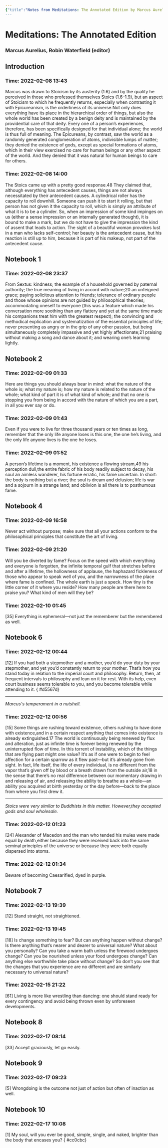 ```yaml
---
{"title":"Notes from Meditations: The Annotated Edition by Marcus Aurelius, Robin Waterfield (editor)","updated":"2023-02-12T21:55:08+06:00","created":"2022-02-17T06:45:03+06:00","latitude":23.78561204,"longitude":89.81143947,"altitude":-58.789,"dg-publish":true,"dg-note-icon":"stone","tags":["philosophy","stoicism","western","reading-note"],"permalink":"/reading/notes-and-highlights/meditations-the-annotated-edition-by-marcus-aurel/","dgPassFrontmatter":true,"noteIcon":"stone"}
---
```


# Meditations: The Annotated Edition
### Marcus Aurelius, Robin Waterfield (editor)

## Introduction


### Time: 2022-02-08 13:43
Marcus was drawn to Stoicism by its austerity (1.6) and by the quality he perceived in those who professed themselves Stoics (1.6–1.9), but an aspect of Stoicism to which he frequently returns, especially when contrasting it with Epicureanism, is the orderliness of its universe.Not only does everything have its place in the hierarchical order of things, but also the whole world has been created by a benign deity and is maintained by the providential care of that deity. Every one of a person’s experiences, therefore, has been specifically designed for that individual alone; the world is thus full of meaning. The Epicureans, by contrast, saw the world as a randomly generated conglomeration of atoms, indivisible lumps of matter; they denied the existence of gods, except as special formations of atoms, which in their view exercised no care for human beings or any other aspect of the world. And they denied that it was natural for human beings to care for others.


### Time: 2022-02-08 14:00
The Stoics came up with a pretty good response.48 They claimed that, although everything has antecedent causes, things are not always necessitated by their antecedent causes. A cylindrical roller has the capacity to roll downhill. Someone can push it to start it rolling, but that person has not given it the capacity to roll, which is simply an attribute of what it is to be a cylinder. So, when an impression of some kind impinges on us (either a sense impression or an internally generated thought), it is bound to make a mark, but we do not have to give the impression the kind of assent that leads to action. The sight of a beautiful woman provokes lust in a man who lacks self-control; her beauty is the antecedent cause, but his reaction is still up to him, because it is part of his makeup, not part of the antecedent cause.


## Notebook 1


### Time: 2022-02-08 23:37
From Sextus: kindness; the example of a household governed by paternal authority; the true meaning of living in accord with nature;20 an unfeigned grace; paying solicitous attention to friends; tolerance of ordinary people and those whose opinions are not guided by philosophical theories; accommodating oneself to everyone (this was a feature which made his conversation more soothing than any flattery and yet at the same time made his companions treat him with the greatest respect); the convincing and methodical explication and systematization of the essential principles of life; never presenting as angry or in the grip of any other passion, but being simultaneously completely impassive and yet highly affectionate;21 praising without making a song and dance about it; and wearing one’s learning lightly.


## Notebook 2


### Time: 2022-02-09 01:33
Here are things you should always bear in mind: what the nature of the whole is; what my nature is; how my nature is related to the nature of the whole; what kind of part it is of what kind of whole; and that no one is stopping you from being in accord with the nature of which you are a part, in all you ever say or do.


### Time: 2022-02-09 01:43
Even if you were to live for three thousand years or ten times as long, remember that the only life anyone loses is this one, the one he’s living, and the only life anyone lives is the one he loses.


### Time: 2022-02-09 01:52
A person’s lifetime is a moment, his existence a flowing stream,49 his perception dull,the entire fabric of his body readily subject to decay, his soul an aimless wanderer, his fortune erratic, his fame uncertain. In short: the body is nothing but a river; the soul is dream and delusion; life is war and a sojourn in a strange land; and oblivion is all there is to posthumous fame.


## Notebook 4


### Time: 2022-02-09 16:58
Never act without purpose; make sure that all your actions conform to the philosophical principles that constitute the art of living.


### Time: 2022-02-09 21:20
Will you be diverted by fame? Focus on the speed with which everything and everyone is forgotten, the infinite temporal gulf that stretches before and after a lifetime, the hollowness of applause, the haphazard fickleness of those who appear to speak well of you, and the narrowness of the place where fame is confined. The whole earth is just a speck. How tiny is the little corner of it where you reside? How many people are there here to praise you? What kind of men will they be?


### Time: 2022-02-10 01:45
[35] Everything is ephemeral—not just the rememberer but the remembered as well.


## Notebook 6


### Time: 2022-02-12 00:44
[12] If you had both a stepmother and a mother, you’d do your duty by your stepmother, and yet you’d constantly return to your mother. That’s how you stand today in relation to the imperial court and philosophy. Return, then, at frequent intervals to philosophy and lean on it for rest. With its help, even court business seems tolerable to you, and you become tolerable while attending to it.
{ #d5567d}


---
*Marcus's temperament in a nutshell.*


### Time: 2022-02-12 00:56
[15] Some things are rushing toward existence, others rushing to have done with existence,and in a certain respect anything that comes into existence is already extinguished.17 The world is continuously being renewed by flux and alteration, just as infinite time is forever being renewed by the uninterrupted flow of time. In this torrent of instability, which of the things that are flying past might one value? It’s as if one were to begin to feel affection for a certain sparrow as it flew past—but it’s already gone from sight. In fact, life itself, the life of every individual, is no different from the vapor that’s given off by blood or a breath drawn from the outside air,18 in the sense that there’s no real difference between our momentary drawing in and releasing of air, and releasing the ability to breathe as a whole—an ability you acquired at birth yesterday or the day before—back to the place from where you first drew it.

---
*Stoics were very similar to Buddhists in this matter. However,they accepted gods and soul wholesale.*


### Time: 2022-02-12 01:23
[24] Alexander of Macedon and the man who tended his mules were made equal by death,either because they were received back into the same seminal principles of the universe or because they were both equally dispersed into atoms.


### Time: 2022-02-12 01:34
Beware of becoming Caesarified, dyed in purple.


## Notebook 7


### Time: 2022-02-13 19:39
[12] Stand straight, not straightened.


### Time: 2022-02-13 19:45
[18] Is change something to fear? But can anything happen without change? Is there anything that’s nearer and dearer to universal nature? What about you personally? Can you take a warm bath unless the firewood undergoes change? Can you be nourished unless your food undergoes change? Can anything else worthwhile take place without change? So don’t you see that the changes that you experience are no different and are similarly necessary to universal nature?


### Time: 2022-02-15 21:22
[61] Living is more like wrestling than dancing: one should stand ready for every contingency and avoid being thrown even by unforeseen developments.


## Notebook 8


### Time: 2022-02-17 08:14
[33] Accept graciously, let go easily.


## Notebook 9


### Time: 2022-02-17 09:23
[5] Wrongdoing is the outcome not just of action but often of inaction as well.


## Notebook 10


### Time: 2022-02-17 10:08
[1] My soul, will you ever be good, simple, single, and naked, brighter than the body that encases you?
{ #cc0cbc}


